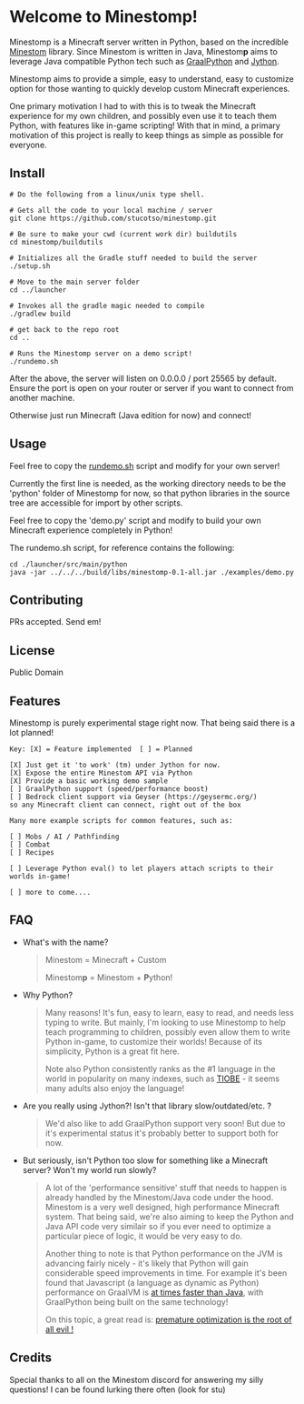 # Welcome to Minestomp!

Minestomp is a Minecraft server written in Python, based on the incredible [Minestom](https://minestom.net/) library.  Since Minestom is written in Java, Minestom**p** aims to leverage Java compatible Python tech such as [GraalPython](https://www.graalvm.org/python/) and [Jython](https://www.jython.org/).

Minestomp aims to provide a simple, easy to understand, easy to customize option for those wanting to quickly develop custom Minecraft experiences.  

One primary motivation I had to with this is to tweak the Minecraft experience for my own children, and possibly even use it to teach them Python, with features like in-game scripting!  With that in mind, a primary motivation of this project is really to keep things as simple as possible for everyone.

## Install

```
# Do the following from a linux/unix type shell.

# Gets all the code to your local machine / server
git clone https://github.com/stucotso/minestomp.git

# Be sure to make your cwd (current work dir) buildutils
cd minestomp/buildutils

# Initializes all the Gradle stuff needed to build the server
./setup.sh

# Move to the main server folder
cd ../launcher

# Invokes all the gradle magic needed to compile
./gradlew build

# get back to the repo root
cd ..

# Runs the Minestomp server on a demo script!
./rundemo.sh
```
After the above, the server will listen on 0.0.0.0 / port 25565 by default. 
Ensure the port is open on your router or server if you
want to connect from another machine.  

Otherwise just run Minecraft (Java edition for now) and connect!

## Usage

Feel free to copy the [rundemo.sh](https://github.com/stucotso/minestomp/blob/main/rundemo.sh) script and modify for your own server!  

Currently the first line is needed, as the working directory needs to be the 'python' folder of Minestomp for now, so that python libraries in the source tree are accessible for import by other scripts.

Feel free to copy the 'demo.py' script and modify to build your own Minecraft experience completely in Python!

The rundemo.sh script, for reference contains the following:

```
cd ./launcher/src/main/python
java -jar ../../../build/libs/minestomp-0.1-all.jar ./examples/demo.py
```

## Contributing

PRs accepted. Send em!

## License

Public Domain

## Features

Minestomp is purely experimental stage right now. That being said there is a lot planned!

```
Key: [X] = Feature implemented  [ ] = Planned

[X] Just get it 'to work' (tm) under Jython for now.
[X] Expose the entire Minestom API via Python
[X] Provide a basic working demo sample
[ ] GraalPython support (speed/performance boost)
[ ] Bedrock client support via Geyser (https://geysermc.org/) 
so any Minecraft client can connect, right out of the box

Many more example scripts for common features, such as:

[ ] Mobs / AI / Pathfinding
[ ] Combat
[ ] Recipes
 
[ ] Leverage Python eval() to let players attach scripts to their worlds in-game!

[ ] more to come....
```

## FAQ

* What's with the name?

    > Minestom = Minecraft + Custom
    > 
    > Minestom**p** = Minestom + **P**ython!

* Why Python?

    > Many reasons! It's fun, easy to learn, easy to read, and needs less typing to write.  But mainly, I'm looking to use Minestomp to help teach programming to children, possibly even allow them to write Python in-game, to customize their worlds!  Because of its simplicity, Python
    is a great fit here.
    > 
    > Note also Python consistently ranks as the #1 language in the world in popularity on many indexes, such as [TIOBE](https://www.tiobe.com/tiobe-index/) - it seems many adults also enjoy the language!


* Are you really using Jython?! Isn't that library slow/outdated/etc. ?

    > We'd also like to add GraalPython support very soon!  But due to it's experimental status it's probably better to support both for now.

* But seriously, isn't Python too slow for something like a Minecraft server? Won't my world run slowly?

    > A lot of the 'performance sensitive' stuff that needs to happen is  already handled by the Minestom/Java code under the hood.  Minestom is a very well designed, high performance Minecraft system. That being said, we're also aiming to keep the Python and Java API code very similair so if you ever need to optimize a particular piece of logic, it would be very easy to do.
    >
    > Another thing to note is that Python performance on the JVM is advancing fairly nicely - it's likely that Python will gain considerable speed improvements in time.  For example it's been found that Javascript (a language as dynamic as Python) performance on GraalVM is [at times faster than Java](https://www.youtube.com/watch?v=GmxXgUkOOdw), with GraalPython being built on the same technology!
    >
    > On this topic, a great read is: [premature optimization is the root of all evil !](https://stackify.com/premature-optimization-evil/)

## Credits

Special thanks to all on the Minestom discord for answering my silly questions! I can be found lurking there often (look for stu)